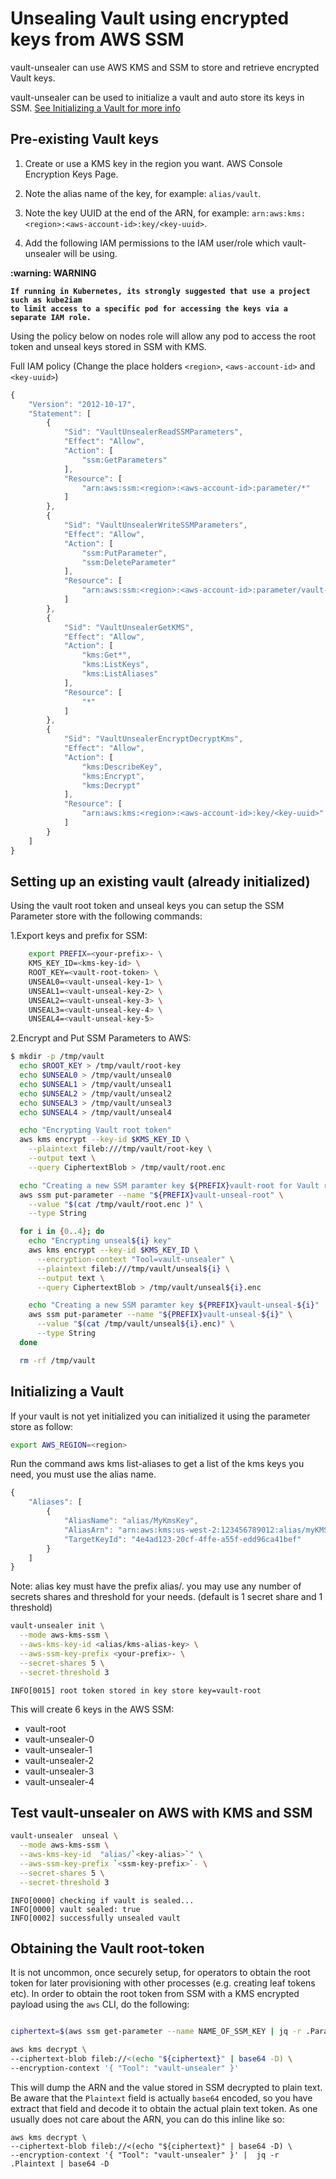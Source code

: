 # Unsealing Vault using encrypted keys from AWS SSM

vault-unsealer can use AWS KMS and SSM to store and retrieve encrypted Vault keys.

vault-unsealer can be used to initialize a vault and auto store its keys in SSM.
[See Initializing a Vault for more info](#initializing-a-vault)

## Pre-existing Vault keys

1. Create or use a KMS key in the region you want. AWS Console Encryption Keys Page.

2. Note the alias name of the key, for example: `alias/vault`.

3. Note the key UUID at the end of the ARN, for example: `arn:aws:kms:<region>:<aws-account-id>:key/<key-uuid>`.

4. Add the following IAM permissions to the IAM user/role which vault-unsealer will be using.


<b>
:warning: WARNING<br />

    If running in Kubernetes, its strongly suggested that use a project such as kube2iam
    to limit access to a specific pod for accessing the keys via a separate IAM role.
</b>

Using the policy below on nodes role will allow any pod to access the root token and unseal keys stored in SSM with KMS.

Full IAM policy (Change the place holders `<region>`, `<aws-account-id>` and `<key-uuid>`)

```javascript
{
    "Version": "2012-10-17",
    "Statement": [
        {
            "Sid": "VaultUnsealerReadSSMParameters",
            "Effect": "Allow",
            "Action": [
                "ssm:GetParameters"
            ],
            "Resource": [
                "arn:aws:ssm:<region>:<aws-account-id>:parameter/*"
            ]
        },
        {
            "Sid": "VaultUnsealerWriteSSMParameters",
            "Effect": "Allow",
            "Action": [
                "ssm:PutParameter",
                "ssm:DeleteParameter"
            ],
            "Resource": [
                "arn:aws:ssm:<region>:<aws-account-id>:parameter/vault-unsealer-*"
            ]
        },
        {
            "Sid": "VaultUnsealerGetKMS",
            "Effect": "Allow",
            "Action": [
                "kms:Get*",
                "kms:ListKeys",
                "kms:ListAliases"
            ],
            "Resource": [
                "*"
            ]
        },
        {
            "Sid": "VaultUnsealerEncryptDecryptKms",
            "Effect": "Allow",
            "Action": [
                "kms:DescribeKey",
                "kms:Encrypt",
                "kms:Decrypt"
            ],
            "Resource": [
                "arn:aws:kms:<region>:<aws-account-id>:key/<key-uuid>"
            ]
        }
    ]
}
```

## Setting up an existing vault (already initialized)

Using the vault root token and unseal keys you can setup the SSM Parameter store with the following commands:

1.Export keys and prefix for SSM:

```bash
    export PREFIX=<your-prefix>- \
    KMS_KEY_ID=<kms-key-id> \
    ROOT_KEY=<vault-root-token> \
    UNSEAL0=<vault-unseal-key-1> \
    UNSEAL1=<vault-unseal-key-2> \
    UNSEAL2=<vault-unseal-key-3> \
    UNSEAL3=<vault-unseal-key-4> \
    UNSEAL4=<vault-unseal-key-5>
```

2.Encrypt and Put SSM Parameters to AWS:

```bash
$ mkdir -p /tmp/vault
  echo $ROOT_KEY > /tmp/vault/root-key
  echo $UNSEAL0 > /tmp/vault/unseal0
  echo $UNSEAL1 > /tmp/vault/unseal1
  echo $UNSEAL2 > /tmp/vault/unseal2
  echo $UNSEAL3 > /tmp/vault/unseal3
  echo $UNSEAL4 > /tmp/vault/unseal4

  echo "Encrypting Vault root token"
  aws kms encrypt --key-id $KMS_KEY_ID \
    --plaintext fileb:///tmp/vault/root-key \
    --output text \
    --query CiphertextBlob > /tmp/vault/root.enc

  echo "Creating a new SSM paramter key ${PREFIX}vault-root for Vault root token"
  aws ssm put-parameter --name "${PREFIX}vault-unseal-root" \
    --value "$(cat /tmp/vault/root.enc )" \
    --type String

  for i in {0..4}; do
    echo "Encrypting unseal${i} key"
    aws kms encrypt --key-id $KMS_KEY_ID \
      --encryption-context "Tool=vault-unsealer" \
      --plaintext fileb:///tmp/vault/unseal${i} \
      --output text \
      --query CiphertextBlob > /tmp/vault/unseal${i}.enc

    echo "Creating a new SSM paramter key ${PREFIX}vault-unseal-${i}"
    aws ssm put-parameter --name "${PREFIX}vault-unseal-${i}" \
      --value "$(cat /tmp/vault/unseal${i}.enc)" \
      --type String
  done

  rm -rf /tmp/vault
```

## Initializing a Vault

If your vault is not yet initialized you can initialized it using the parameter store as follow:

```bash
export AWS_REGION=<region>
```

Run the command aws kms list-aliases to get a list of the kms keys you need, you must use the alias name.

```javascript
{
    "Aliases": [
        {
            "AliasName": "alias/MyKmsKey",
            "AliasArn": "arn:aws:kms:us-west-2:123456789012:alias/myKMSKey",
            "TargetKeyId": "4e4ad123-20cf-4ffe-a55f-edd96ca41bef"
        }
    ]
}
```

Note: alias key must have the prefix alias/. you may use any number of secrets shares and threshold for your needs. (default is 1 secret share and 1 threshold)

```bash
vault-unsealer init \
  --mode aws-kms-ssm \
  --aws-kms-key-id <alias/kms-alias-key> \
  --aws-ssm-key-prefix <your-prefix>- \
  --secret-shares 5 \
  --secret-threshold 3
```

```console
INFO[0015] root token stored in key store key=vault-root
```

This will create 6 keys in the AWS SSM:<br/>
* vault-root
* vault-unsealer-0
* vault-unsealer-1
* vault-unsealer-2
* vault-unsealer-3
* vault-unsealer-4

## Test vault-unsealer on AWS with KMS and SSM

```bash
vault-unsealer  unseal \
  --mode aws-kms-ssm \
  --aws-kms-key-id  "alias/`<key-alias>`" \
  --aws-ssm-key-prefix `<ssm-key-prefix>`- \
  --secret-shares 5 \
  --secret-threshold 3
```

```console
INFO[0000] checking if vault is sealed...
INFO[0000] vault sealed: true
INFO[0002] successfully unsealed vault
```

## Obtaining the Vault root-token

It is not uncommon, once securely setup, for operators to obtain the root token for later provisioning with other processes (e.g. creating leaf tokens etc). In order to obtain the root token from SSM with a KMS encrypted payload using the `aws` CLI, do the following:

```bash

ciphertext=$(aws ssm get-parameter --name NAME_OF_SSM_KEY | jq -r .Parameter.Value)

aws kms decrypt \
--ciphertext-blob fileb://<(echo "${ciphertext}" | base64 -D) \
--encryption-context '{ "Tool": "vault-unsealer" }'
```

This will dump the ARN and the value stored in SSM decrypted to plain text. Be aware that the `Plaintext` field is actually `base64` encoded, so you have extract that field and decode it to obtain the actual plain text token. As one usually does not care about the ARN, you can do this inline like so:

```base
aws kms decrypt \
--ciphertext-blob fileb://<(echo "${ciphertext}" | base64 -D) \
--encryption-context '{ "Tool": "vault-unsealer" }' |  jq -r .Plaintext | base64 -D
```
